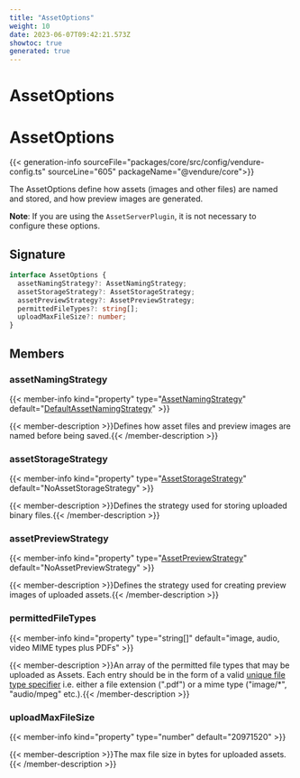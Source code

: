 ```yaml
---
title: "AssetOptions"
weight: 10
date: 2023-06-07T09:42:21.573Z
showtoc: true
generated: true
---
```

<!-- This file was generated from the Vendure source. Do not modify. Instead, re-run the "docs:build" script -->

# AssetOptions
<div class="symbol">


# AssetOptions

{{< generation-info sourceFile="packages/core/src/config/vendure-config.ts" sourceLine="605" packageName="@vendure/core">}}

The AssetOptions define how assets (images and other files) are named and stored, and how preview images are generated.

**Note**: If you are using the `AssetServerPlugin`, it is not necessary to configure these options.

## Signature

```TypeScript
interface AssetOptions {
  assetNamingStrategy?: AssetNamingStrategy;
  assetStorageStrategy?: AssetStorageStrategy;
  assetPreviewStrategy?: AssetPreviewStrategy;
  permittedFileTypes?: string[];
  uploadMaxFileSize?: number;
}
```
## Members

### assetNamingStrategy

{{< member-info kind="property" type="<a href='/typescript-api/assets/asset-naming-strategy#assetnamingstrategy'>AssetNamingStrategy</a>" default="<a href='/typescript-api/assets/default-asset-naming-strategy#defaultassetnamingstrategy'>DefaultAssetNamingStrategy</a>"  >}}

{{< member-description >}}Defines how asset files and preview images are named before being saved.{{< /member-description >}}

### assetStorageStrategy

{{< member-info kind="property" type="<a href='/typescript-api/assets/asset-storage-strategy#assetstoragestrategy'>AssetStorageStrategy</a>" default="NoAssetStorageStrategy"  >}}

{{< member-description >}}Defines the strategy used for storing uploaded binary files.{{< /member-description >}}

### assetPreviewStrategy

{{< member-info kind="property" type="<a href='/typescript-api/assets/asset-preview-strategy#assetpreviewstrategy'>AssetPreviewStrategy</a>" default="NoAssetPreviewStrategy"  >}}

{{< member-description >}}Defines the strategy used for creating preview images of uploaded assets.{{< /member-description >}}

### permittedFileTypes

{{< member-info kind="property" type="string[]" default="image, audio, video MIME types plus PDFs"  >}}

{{< member-description >}}An array of the permitted file types that may be uploaded as Assets. Each entry
should be in the form of a valid
[unique file type specifier](https://developer.mozilla.org/en-US/docs/Web/HTML/Element/input/file#Unique_file_type_specifiers)
i.e. either a file extension (".pdf") or a mime type ("image/*", "audio/mpeg" etc.).{{< /member-description >}}

### uploadMaxFileSize

{{< member-info kind="property" type="number" default="20971520"  >}}

{{< member-description >}}The max file size in bytes for uploaded assets.{{< /member-description >}}


</div>
